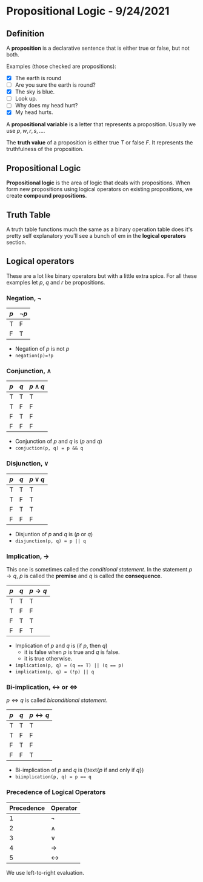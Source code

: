 # Propositional Logic - 9/24/2021
## Definition
A **proposition** is a declarative sentence that is either true or false, but not both.

Examples (those checked are propositions):
- [x] The earth is round
- [ ] Are you sure the earth is round?
- [x] The sky is blue.
- [ ] Look up.
- [ ] Why does my head hurt?
- [x] My head hurts.

A **propositional variable** is a letter that represents a proposition. Usually we use $p,w,r,s,\dots$.

The **truth value** of a proposition is either true $T$ or false $F$. It represents the truthfulness of the proposition.

## Propositional Logic
**Propositional logic** is the area of logic that deals with propositions. When form new propositions using logical operators on existing propositions, we create **compound propositions**.

## Truth Table
A truth table functions much the same as a binary operation table does it's pretty self explanatory you'll see a bunch of em in the **logical operators** section.

## Logical operators
These are a lot like binary operators but with a little extra spice. For all these examples let $p$, $q$ and $r$ be propositions.
### Negation, $\neg$
| $p$ | $\neg{}p$ |
|-----|-----------|
| T   | F |
| F   | T |

* Negation of $p$ is $\text{not }p$
* `negation(p)=!p`

### Conjunction, $\wedge$
| $p$ | $q$ | $p \wedge q$ |
|-----|-----|--------------|
| T   | T   | T
| T   | F   | F
| F   | T   | F
| F   | F   | F

* Conjunction of $p$ and $q$ is $(p \text{ and } q)$
* `conjuction(p, q) = p && q`

### Disjunction, $\vee$
| $p$ | $q$ | $p \vee q$ |
|-----|-----|------------|
| T   | T   | T
| T   | F   | T
| F   | T   | T
| F   | F   | F

* Disjuntion of $p$ and $q$ is $(p \text{ or } q)$
* `disjunction(p, q) = p || q`

### Implication, $\rightarrow$
This one is sometimes called the *conditional statement*. In the statement $p\rightarrow q$, $p$ is called the **premise** and $q$ is called the **consequence**.

| $p$ | $q$ | $p \rightarrow q$ |
|-----|-----|------------|
| T   | T   | T
| T   | F   | F
| F   | T   | T
| F   | F   | T

* Implication of $p$ and $q$ is $(\text{if $p$, then $q$})$
	* it is false when $p$ is true and $q$ is false.
	* it is true otherwise.
* `implication(p, q) = (q == T) || (q == p)`
* `implication(p, q) = (!p) || q`

### Bi-implication, $\leftrightarrow$ or $\iff$
$p \iff q$ is called *biconditional statement*.

| $p$ | $q$ | $p \leftrightarrow q$ |
|-----|-----|------------|
| T   | T   | T
| T   | F   | F
| F   | T   | F
| F   | F   | T

* Bi-implication of $p$ and $q$ is (\text{$p$ if and only if $q$})
* `biimplication(p, q) = p == q`

### Precedence of Logical Operators
| Precedence | Operator |
|------------|----------|
| 1 | $\neg$
| 2 | $\wedge$
| 3 | $\vee$
| 4 | $\rightarrow$
| 5 | $\leftrightarrow$

We use left-to-right evaluation.
